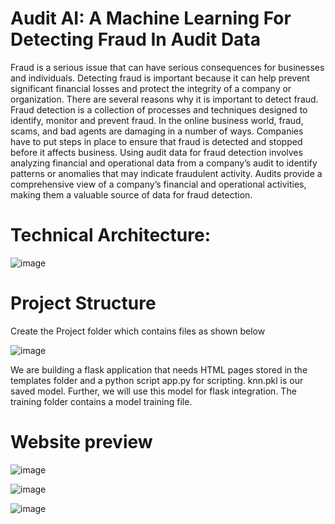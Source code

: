 # Audit AI: A Machine Learning For Detecting Fraud In Audit Data

Fraud is a serious issue that can have serious consequences for businesses and individuals. Detecting fraud is important because it can help prevent significant financial losses and protect the integrity of a company or organization. There are several reasons why it is important to detect fraud. Fraud detection is a collection of processes and techniques designed to identify, monitor and prevent fraud. In the online business world, fraud, scams, and bad agents are damaging in a number of ways. Companies have to put steps in place to ensure that fraud is detected and stopped before it affects business. Using audit data for fraud detection involves analyzing financial and operational data from a company’s audit to identify patterns or anomalies that may indicate fraudulent activity. Audits provide a comprehensive view of a company’s financial and operational activities, making them a valuable source of data for fraud detection.

# Technical Architecture:
![image](https://github.com/naanmudhalvan-SI/PBL-NT-GP--1090-1680506924/assets/119089869/7bfbcb85-79f8-4598-8312-9cd4715182b2)

# Project Structure
Create the Project folder which contains files as shown below


![image](https://github.com/naanmudhalvan-SI/PBL-NT-GP--1090-1680506924/assets/119089869/723dd90d-0990-4d7c-8a7d-e42723919034)



We are building a flask application that needs HTML pages stored in the templates folder and a python script app.py for scripting.
knn.pkl is our saved model. Further, we will use this model for flask integration.
The training folder contains a model training file.


# Website preview

![image](https://github.com/naanmudhalvan-SI/PBL-NT-GP--1090-1680506924/assets/119089869/6cd90adf-99fd-40f1-9ba2-9918a2bbb8a1)

![image](https://github.com/naanmudhalvan-SI/PBL-NT-GP--1090-1680506924/assets/119089869/f7baed5b-6906-4226-ba14-914768a2c790)

![image](https://github.com/naanmudhalvan-SI/PBL-NT-GP--1090-1680506924/assets/119089869/7999ccdd-8d32-417e-b20e-7453a38ef7c3)
